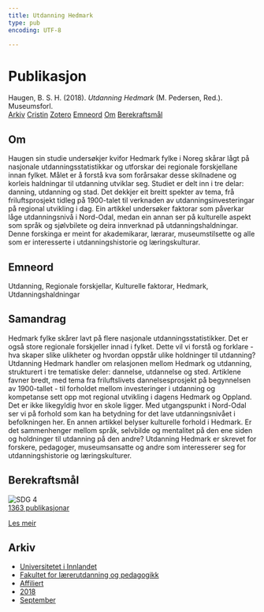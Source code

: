 ```yaml
---
title: Utdanning Hedmark
type: pub
encoding: UTF-8

---
```

<h1>Publikasjon</h1>
<article id="csl-bib-container-T6G2DTST" class="csl-bib-container">
  <div class="csl-bib-body"> <div class="csl-entry">Haugen, B. S. H. (2018). <i>Utdanning Hedmark</i> (M. Pedersen, Red.). Museumsforl.</div> </div>
  <div class="csl-bib-buttons">
    <a href="#taxonomy-article-T6G2DTST" alt="archive" class="csl-bib-button">Arkiv</a>
    <a href="https://app.cristin.no/results/show.jsf?id=1608700" alt="Cristin" class="csl-bib-button">Cristin</a>
    <a href="http://zotero.org/groups/5881554/items/T6G2DTST" alt="Zotero" class="csl-bib-button">Zotero</a>
    <a href="#keywords-article-T6G2DTST" alt="keywords" class="csl-bib-button">Emneord</a>
    <a href="#about-article-T6G2DTST" alt="about_pub" class="csl-bib-button">Om</a>
    <a href="#sdg-article-T6G2DTST" alt="sdg" class="csl-bib-button">Berekraftsmål</a>
  </div>
  <div id="csl-bib-meta-container-T6G2DTST"></div>
</article>
<div id="csl-bib-meta-T6G2DTST" class="csl-bib-meta">
  <article id="about-article-T6G2DTST" class="about_pub-article">
    <h1>Om</h1>
    Haugen sin studie undersøkjer kvifor Hedmark fylke i Noreg skårar lågt på nasjonale utdanningsstatistikkar og utforskar dei regionale forskjellane innan fylket. Målet er å forstå kva som forårsakar desse skilnadene og korleis haldningar til utdanning utviklar seg. Studiet er delt inn i tre delar: danning, utdanning og stad. Det dekkjer eit breitt spekter av tema, frå friluftsprosjekt tidleg på 1900-talet til verknaden av utdanningsinvesteringar på regional utvikling i dag. Ein artikkel undersøker faktorar som påverkar låge utdanningsnivå i Nord-Odal, medan ein annan ser på kulturelle aspekt som språk og sjølvbilete og deira innverknad på utdanningshaldningar. Denne forskinga er meint for akademikarar, lærarar, museumstilsette og alle som er interesserte i utdanningshistorie og læringskulturar.
  </article>
  <article id="keywords-article-T6G2DTST" class="keywords-article">
    <h1>Emneord</h1>
    Utdanning, Regionale forskjellar, Kulturelle faktorar, Hedmark, Utdanningshaldningar
  </article>
  <article id="abstract-article-T6G2DTST" class="abstract-article">
    <h1>Samandrag</h1>
    Hedmark fylke skårer lavt på flere nasjonale utdanningsstatistikker. Det er også store regionale forskjeller innad i fylket. Dette vil vi forstå og forklare - hva skaper slike ulikheter og hvordan oppstår ulike holdninger til utdanning? Utdanning Hedmark handler om relasjonen mellom Hedmark og utdanning, strukturert i tre tematiske deler: dannelse, utdannelse og sted. Artiklene favner bredt, med tema fra friluftslivets dannelsesprosjekt på begynnelsen av 1900-tallet - til forholdet mellom investeringer i utdanning og kompetanse sett opp mot regional utvikling i dagens Hedmark og Oppland. Det er ikke likegyldig hvor en skole ligger. Med utgangspunkt i Nord-Odal ser vi på forhold som kan ha betydning for det lave utdanningsnivået i befolkningen her. En annen artikkel belyser kulturelle forhold i Hedmark. Er det sammenhenger mellom språk, selvbilde og mentalitet på den ene siden og holdninger til utdanning på den andre? Utdanning Hedmark er skrevet for forskere, pedagoger, museumsansatte og andre som interesserer seg for utdanningshistorie og læringskulturer.
  </article>
  <article id="sdg-article-T6G2DTST" class="sdg-article">
    <h1>Berekraftsmål</h1>
    <div class="sdg-container"><div id="sdg4" class="sdg">
        <img src="{{< params subfolder >}}images/sdg/sdg04_nn.png" class="image" alt="SDG 4">
        <div class="sdg-overlay">
          <a href="{{< params subfolder >}}nn/archive/?sdg=4#archive" class="sdg-publication-count"><span>1363</span> publikasjonar</a>
          <p><a href="https://fn.no/om-fn/fns-baerekraftsmaal/god-utdanning?lang=nno-NO" class="sdg-read-more">Les meir</a></p>
        </div>
      </div></div>
  </article>
  <article id="taxonomy-article-T6G2DTST" class="taxonomy-article">
    <h1>Arkiv</h1>
    <ul>
      <li><a href="{{< params subfolder >}}nn/archive/?key=3DCRN523">Universitetet i Innlandet</a></li>
      <li><a href="{{< params subfolder >}}nn/archive/?key=WYNZA47F">Fakultet for lærerutdanning og pedagogikk</a></li>
      <li><a href="{{< params subfolder >}}nn/archive/?key=2ZAN5K7T">Affiliert</a></li>
      <li><a href="{{< params subfolder >}}nn/archive/?key=QU482WF9">2018</a></li>
      <li><a href="{{< params subfolder >}}nn/archive/?key=WMGWHFDI">September</a></li>
    </ul>
  </article>
</div>
